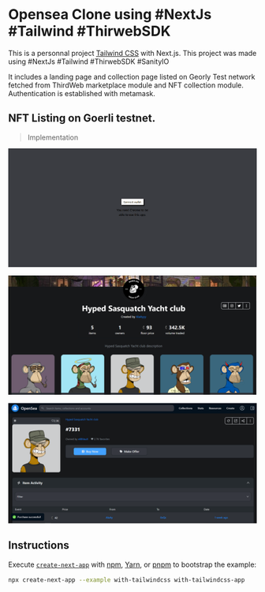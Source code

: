# Opensea Clone using #NextJs #Tailwind  #ThirwebSDK 

This is a personnal project [Tailwind CSS](https://tailwindcss.com/) with Next.js.
This project was made using #NextJs #Tailwind #ThirwebSDK #SanityIO

It includes a landing page and collection page listed on Georly Test network fetched from ThirdWeb marketplace module and NFT collection module.
Authentication is established with metamask.
## NFT Listing on Goerli testnet.

> Implementation

![Connect](./READMEimgs/Connect.gif)

![Collection](./READMEimgs/collection1.png)

![Collection](./READMEimgs/buy.png)


## Instructions

Execute [`create-next-app`](https://github.com/vercel/next.js/tree/canary/packages/create-next-app) with [npm](https://docs.npmjs.com/cli/init), [Yarn](https://yarnpkg.com/lang/en/docs/cli/create/), or [pnpm](https://pnpm.io) to bootstrap the example:

```bash
npx create-next-app --example with-tailwindcss with-tailwindcss-app
```




